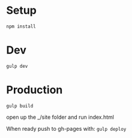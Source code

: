 # Setup
``` npm install ```

# Dev
``` gulp dev ```

# Production
``` gulp build ```

open up the _/site folder and run index.html

When ready push to gh-pages with:
``` gulp deploy ```
